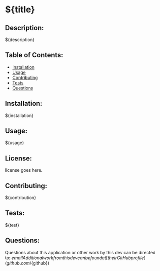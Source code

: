 # ${title}

## Description:
${description}

## Table of Contents:
- [Installation](#installation)
- [Usage](#usage)
- [Contributing](#contributing)
- [Tests](#tests)
- [Questions](#questions)

## Installation:
${installation}

## Usage:
${usage}

## License:
license goes here.

## Contributing:
${contribution}

## Tests:
${test}

## Questions:
Questions about this application or other work by this dev can be directed to: ${email}
Additional work from this dev can be found at [their GitHub profile](github.com/${github})

